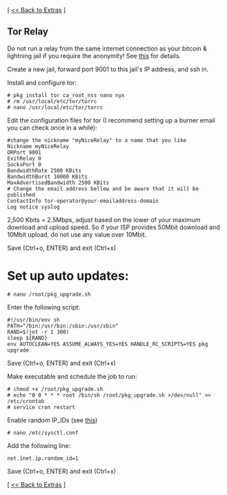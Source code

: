 [ [<< Back to Extras](https://github.com/seth586/guides/blob/master/FreeNAS/extras.md) ]

## Tor Relay

Do not run a relay from the same internet connection as your bitcoin & lightning jail if you require the anonymity! See [this](https://research.kudelskisecurity.com/2013/09/04/dont-run-a-tor-router-and-a-hidden-service-from-the-same-connection/) for details.

Create a new jail, forward port 9001 to this jail's IP address, and ssh in.

Install and configure tor:
```
# pkg install tor ca_root_nss nano nyx
# rm /usr/local/etc/tor/torrc
# nano /usr/local/etc/tor/torrc
```
Edit the configuration files for tor (I recommend setting up a burner email you can check once in a while):
```
#change the nickname "myNiceRelay" to a name that you like
Nickname myNiceRelay
ORPort 9001
ExitRelay 0
SocksPort 0
BandwidthRate 2500 KBits
BandwidthBurst 10000 KBits
MaxAdvertisedBandwidth 2500 KBits
# Change the email address bellow and be aware that it will be published
ContactInfo tor-operator@your-emailaddress-domain
Log notice syslog
```
2,500 Kbits = 2.5Mbps, adjust based on the lower of your maximum download and upload speed. So if your ISP provides 50Mbit download and 
10Mbit upload, do not use any value over 10Mbit.

Save (Ctrl+o, ENTER) and exit (Ctrl+x)

# Set up auto updates:
```
# nano /root/pkg_upgrade.sh
```
Enter the following script:
```
#!/usr/bin/env sh
PATH="/bin:/usr/bin:/sbin:/usr/sbin"
RAND=$(jot -r 1 300)
sleep ${RAND}
env AUTOCLEAN=YES ASSUME_ALWAYS_YES=YES HANDLE_RC_SCRIPTS=YES pkg upgrade
```
Save (Ctrl+o, ENTER) and exit (Ctrl+x)

Make executable and schedule the job to run:
```
# chmod +x /root/pkg_upgrade.sh
# echo "0 0 * * * root /bin/sh /root/pkg_upgrade.sh >/dev/null" >> /etc/crontab
# service cron restart
```
Enable random IP_IDs (see [this](https://mebsd.com/freebsd-security-hardening/protecting-freebsd-with-sysctl-101.html))
```
# nano /etc/sysctl.conf
```
Add the following line:
```
net.inet.ip.random_id=1
```
Save (Ctrl+o, ENTER) and exit (Ctrl+x)



[ [<< Back to Extras](https://github.com/seth586/guides/blob/master/FreeNAS/extras.md) ]
